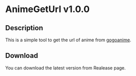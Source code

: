 # AnimeGetUrl v1.0.0

## Description

This is a simple tool to get the url of anime from [gogoanime](https://gogoanime.ee).

## Download

You can download the latest version from Realease page.

